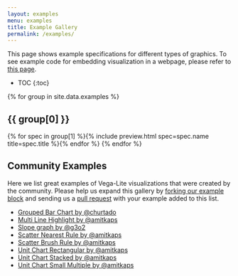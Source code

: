 ```yaml
---
layout: examples
menu: examples
title: Example Gallery
permalink: /examples/
---
```


This page shows example specifications for different types of graphics.
To see example code for embedding visualization in a webpage, please refer to [this page](../usage/embed.html).

* TOC
{:toc}

{% for group in site.data.examples %}
## {{ group[0] }}
<span class="gallery">{% for spec in group[1] %}{% include preview.html spec=spec.name title=spec.title %}{% endfor %}</span>
{% endfor %}

## Community Examples

Here we list great examples of Vega-Lite visualizations that were created by the community. Please help us expand this gallery by [forking our example block](https://bl.ocks.org/domoritz/455e1c7872c4b38a58b90df0c3d7b1b9) and sending us a [pull request](https://github.com/vega/vega-lite/edit/master/site/examples/gallery.md) with your example added to this list.

* [Grouped Bar Chart by @churtado](https://bl.ocks.org/domoritz/f5abc519dd990bfcbc3f20f634658364)
* [Multi Line Highlight by @amitkaps](https://bl.ocks.org/amitkaps/fe4238e716db53930b2f1a70d3401701)
* [Slope graph by @g3o2](https://bl.ocks.org/g3o2/a6c539eacfb0b99eaf01e4f20b9f2897)
* [Scatter Nearest Rule by @amitkaps](https://bl.ocks.org/amitkaps/abfa7157d4366cc43cbbba55353d35d8)
* [Scatter Brush Rule by @amitkaps](https://bl.ocks.org/amitkaps/a484b94a7e1e0705c5ec865ba31f463c)
* [Unit Chart Rectangular by @amitkaps](https://bl.ocks.org/amitkaps/d6648bd8ddb1c1e3706d7530126d1e2b)
* [Unit Chart Stacked by @amitkaps](https://bl.ocks.org/amitkaps/cdc7dacd8f7d9f2a9cff4b10d3279b86)
* [Unit Chart Small Multiple by @amitkaps](https://bl.ocks.org/amitkaps/67bd6dcb2af300a2b76f1e2351c1afdc)
